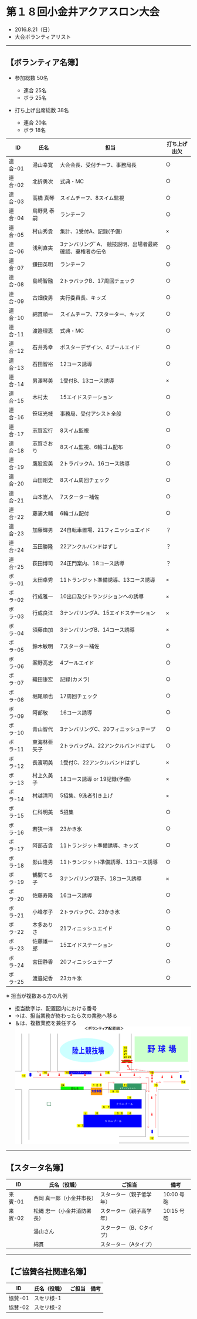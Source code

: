 # 第１８回小金井アクアスロン大会  
 * 2016.8.21（日）
 * 大会ボランティアリスト

---
## 【ボランティア名簿】  
   * 参加総数 50名  
     + 連合 25名  
     + ボラ 25名  

   * 打ち上げ出席総数 38名  
     + 連合 20名  
     + ボラ 18名  

|ID|氏名|担当|打ち上げ出欠|
|---|---|---|---|
|連合-01|湯山幸寛|大会会長、受付チーフ、事務局長|○|
|連合-02|北折勇次|式典・MC|○|
|連合-03|高橋 真琴|スイムチーフ、8スイム監視|○|
|連合-04|鳥野見 泰嗣|ランチーフ|○|
|連合-05|村山秀貴|集計、1受付A、記録(予備)|×|
|連合-06|浅利直実|3ナンバリングﾞA、 競技説明、出場者最終確認、棄権者の伝令|○|
|連合-07|鎌田英明|ランチーフ|○|
|連合-08|島崎智融|2トラバックB、17周回チェック|○|
|連合-09|古畑俊男|実行委員長、キッズ|○|
|連合-10|綿貫順一|スイムチーフ、7スターター、キッズ|○|
|連合-11|渡邉理恵|式典・MC|○|
|連合-12|石井秀幸|ポスターデザイン、4プールエイド|○|
|連合-13|石田智裕|12コース誘導|○|
|連合-14|男澤琴美|1受付B、13コース誘導|×|
|連合-15|木村太|15エイドステーション|○|
|連合-16|笹垣光枝|事務局、受付アシスト全般|○|
|連合-17|志賀宏行|8スイム監視|○|
|連合-18|志賀さおり|8スイム監視、6輪ゴム配布|○|
|連合-19|鷹股宏美|2トラバックA、16コース誘導|○|
|連合-20|山田剛史|8スイム周回チェック|○|
|連合-21|山本嵩人|7スターター補佐|○|
|連合-22|藤浦大輔|6輪ゴム配付|○|
|連合-23|加藤輝男|24自転車置場、21フィニッシュエイド|？|
|連合-24|玉田勝隆|22アンクルバンドはずし|？|
|連合-25|荻田博司|24正門案内、18コース誘導|？|
|ボラ-01|太田卓秀|11トランジット準備誘導、13コース誘導|×|
|ボラ-02|行成雅一|10出口及びトランジションへの誘導|×|
|ボラ-03|行成良江|3ナンバリングA、15エイドステーション|×|
|ボラ-04|須藤由加|3ナンバリングB、14コース誘導|×|
|ボラ-05|鈴木敏明|7スターター補佐|○|
|ボラ-06|案野高志|4プールエイド|○|
|ボラ-07|織田康宏|記録(カメラ)|○|
|ボラ-08|堀尾順也|17周回チェック|○|
|ボラ-09|阿部敬|16コース誘導|○|
|ボラ-10|青山智代|3ナンバリングC、20フィニッシュテープ|○|
|ボラ-11|東海林亜矢子|2トラバッグA、22アンクルバンドはずし|○|
|ボラ-12|長濱明美|1受付C、22アンクルバンドはずし|×|
|ボラ-13|村上久美子|18コース誘導 or 19記録(予備)|×|
|ボラ-14|村越清司|5招集、9泳者引き上げ|×|
|ボラ-15|仁科明美|5招集|○|
|ボラ-16|若狭一洋|23かき氷|○|
|ボラ-17|阿部吉貴|11トランジット準備誘導、キッズ|○|
|ボラ-18|影山隆男|11トランジットﾄ準備誘導、13コース誘導|○|
|ボラ-19|鶴間てる子|3ナンバリング親子、18コース誘導|×|
|ボラ-20|佐藤寿隆|16コース誘導|○|
|ボラ-21|小峰孝子|2トラバックC、23かき氷|○|
|ボラ-22|本多ありさ|21フィニッシュエイド|○|
|ボラ-23|佐藤雄一郎|15エイドステーション|○|
|ボラ-24|宮田静香|20フィニッシュテープ|○|
|ボラ-25|渡邉妃香|23カキ氷|○|


※ 担当が複数ある方の凡例   
  * 担当数字は、配置図内における番号  
  * →は、担当業務が終わったら次の業務へ移る  
  * ＆は、複数業務を兼任する  
![配員図](./2016Positionmap.png "構内案内図を参照する")

---
## 【スタータ名簿】  

|ID|氏名（役職）|ご担当|備考|
|---|---|---|---|
|来賓-01|西岡 真一郎（小金井市長）|スターター（親子低学年）|10:00 号砲|
|来賓-02|松縄 忠一（小金井消防署長）|スターター（親子高学年）|10:15 号砲|
||湯山さん|スターター（B、Cタイプ）||
||綿貫|スターター（Aタイプ）||


---
## 【ご協賛各社関連名簿】  

|ID|氏名（役職）|ご担当|備考|
|---|---|---|---|
|協賛-01|スセリ様-1|||
|協賛-02|スセリ様-2|||
